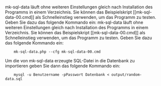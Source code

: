 mk-sql-data läuft ohne weiteren Einstellungen gleich nach Installation des Programms in einem Verzeichnis. Sie können das Beispielskript [[mk-sql-data-00.cmd]] als Schnelleinstieg verwenden, um das Programm zu testen. Geben Sie dazu das folgende Kommando ein:
mk-sql-data läuft ohne weiteren Einstellungen gleich nach Installation des Programms in einem Verzeichnis. Sie können das Beispielskript [[mk-sql-data-00.cmd]] als Schnelleinstieg verwenden, um das Programm zu testen. Geben Sie dazu das folgende Kommando ein:
```
    mk-sql-data.php --cfg mk-sql-data-00.cmd
```
Um die von mk-sql-data erzeugte SQL-Datei in die Datenbank zu importieren geben Sie dann das folgende Kommando ein:
```
    mysql -u Benutzername -pPasswort Datenbank < output/random-data.sql
```